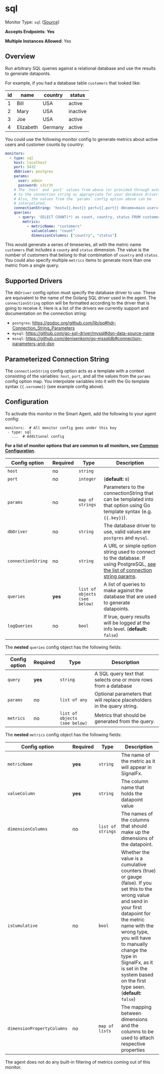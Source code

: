 <!--- GENERATED BY gomplate from scripts/docs/templates/monitor-page.md.tmpl --->

# sql

Monitor Type: `sql` ([Source](https://github.com/signalfx/signalfx-agent/tree/master/pkg/monitors/sql))

**Accepts Endpoints**: **Yes**

**Multiple Instances Allowed**: Yes

## Overview

Run arbitrary SQL queries against a relational database and use the results to generate dataponts.

For example, if you had a database table `customers` that looked like:

| id | name       | country | status   |
|----|------------|---------|----------|
| 1  | Bill       | USA     | active   |
| 2  | Mary       | USA     | inactive |
| 3  | Joe        | USA     | active   |
| 4  | Elizabeth  | Germany | active   |

You could use the following monitor config to generate metrics about active users and customer counts by country:

```yaml
monitors:
  - type: sql
    host: localhost
    port: 5432
    dbDriver: postgres
    params:
      user: admin
      password: s3cr3t
    # The `host` and `port` values from above (or provided through auto-discovery) should be interpolated
    # to the connection string as appropriate for your database driver.
    # Also, the values from the `params` config option above can be
    # interpolated.
    connectionString: 'host={{.host}} port={{.port}} dbname=main user={{.user}} password={{.password}} sslmode=disabled'
    queries:
      - query: 'SELECT COUNT(*) as count, country, status FROM customers GROUP BY country, status;'
        metrics:
          - metricName: "customers"
            valueColumn: "count"
            dimensionColumns: ["country", "status"]
```

This would generate a series of timeseries, all with the metric name
`customers` that includes a `county` and `status` dimension.  The value
is the number of customers that belong to that combination of `country`
and `status`.  You could also specify multiple `metrics` items to
generate more than one metric from a single query.

## Supported Drivers

The `dbDriver` config option must specify the database driver to use.
These are equivalent to the name of the Golang SQL driver used in the
agent.  The `connectionString` option will be formatted according to the
driver that is going to receive it.  Here is a list of the drivers we
currently support and documentation on the connection string:

  - `postgres`: https://godoc.org/github.com/lib/pq#hdr-Connection_String_Parameters
  - `mysql`: https://github.com/go-sql-driver/mysql#dsn-data-source-name
  - `mssql`: https://github.com/denisenkom/go-mssqldb#connection-parameters-and-dsn

## Parameterized Connection String

The `connectionString` config option acts as a template with a context
consisting of the variables: `host`, `port`, and all the values from
the `params` config option map.  You interpolate variables into it
with the Go template syntax `{{.varname}}` (see example config
above).


## Configuration

To activate this monitor in the Smart Agent, add the following to your
agent config:

```
monitors:  # All monitor config goes under this key
 - type: sql
   ...  # Additional config
```

**For a list of monitor options that are common to all monitors, see [Common
Configuration](../monitor-config.md#common-configuration).**


| Config option | Required | Type | Description |
| --- | --- | --- | --- |
| `host` | no | `string` |  |
| `port` | no | `integer` |  (**default:** `0`) |
| `params` | no | `map of strings` | Parameters to the connectionString that can be templated into that option using Go template syntax (e.g. `{{.key}}`). |
| `dbDriver` | no | `string` | The database driver to use, valid values are `postgres` and `mysql`. |
| `connectionString` | no | `string` | A URL or simple option string used to connect to the database. If using PostgreSQL, [see the list of connection string params](https://godoc.org/github.com/lib/pq#hdr-Connection_String_Parameters). |
| `queries` | **yes** | `list of objects (see below)` | A list of queries to make against the database that are used to generate datapoints. |
| `logQueries` | no | `bool` | If true, query results will be logged at the info level. (**default:** `false`) |


The **nested** `queries` config object has the following fields:

| Config option | Required | Type | Description |
| --- | --- | --- | --- |
| `query` | **yes** | `string` | A SQL query text that selects one or more rows from a database |
| `params` | no | `list of any` | Optional parameters that will replace placeholders in the query string. |
| `metrics` | no | `list of objects (see below)` | Metrics that should be generated from the query. |


The **nested** `metrics` config object has the following fields:

| Config option | Required | Type | Description |
| --- | --- | --- | --- |
| `metricName` | **yes** | `string` | The name of the metric as it will appear in SignalFx. |
| `valueColumn` | **yes** | `string` | The column name that holds the datapoint value |
| `dimensionColumns` | no | `list of strings` | The names of the columns that should make up the dimensions of the datapoint. |
| `isCumulative` | no | `bool` | Whether the value is a cumulative counters (true) or gauge (false).  If you set this to the wrong value and send in your first datapoint for the metric name with the wrong type, you will have to manually change the type in SignalFx, as it is set in the system based on the first type seen. (**default:** `false`) |
| `dimensionPropertyColumns` | no | `map of lists` | The mapping between dimensions and the columns to be used to attach respective properties |



The agent does not do any built-in filtering of metrics coming out of this
monitor.



